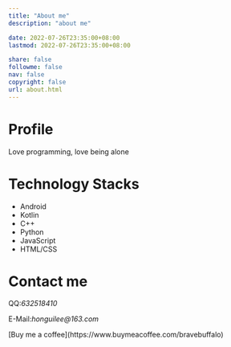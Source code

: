 ```yaml
---
title: "About me"
description: "about me"

date: 2022-07-26T23:35:00+08:00
lastmod: 2022-07-26T23:35:00+08:00

share: false
followme: false
nav: false
copyright: false
url: about.html
---
```


# Profile
Love programming, love being alone
# Technology Stacks
- Android
- Kotlin
- C++
- Python
- JavaScript
- HTML/CSS
# Contact me
<p>QQ:<i class="iconfont icon-qq-fill">632518410</i></p>
<p>E-Mail:<i class="iconfont icon-mail">honguilee@163.com</i></p>
<p>[Buy me a coffee](https://www.buymeacoffee.com/bravebuffalo)</p>
